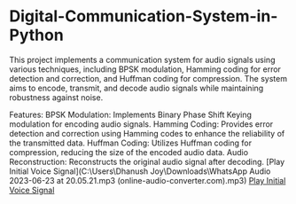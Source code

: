 # Digital-Communication-System-in-Python

This project implements a communication system for audio signals using various techniques, including BPSK modulation, Hamming coding for error detection and correction, and Huffman coding for compression. The system aims to encode, transmit, and decode audio signals while maintaining robustness against noise.

Features:
BPSK Modulation: Implements Binary Phase Shift Keying modulation for encoding audio signals.
Hamming Coding: Provides error detection and correction using Hamming codes to enhance the reliability of the transmitted data.
Huffman Coding: Utilizes Huffman coding for compression, reducing the size of the encoded audio data.
Audio Reconstruction: Reconstructs the original audio signal after decoding.
[Play Initial Voice Signal](C:\Users\Dhanush Joy\Downloads\WhatsApp Audio 2023-06-23 at 20.05.21.mp3 (online-audio-converter.com).mp3)
[Play Initial Voice Signal](link-to-initial-voice-signal-audio-file.mp3)

